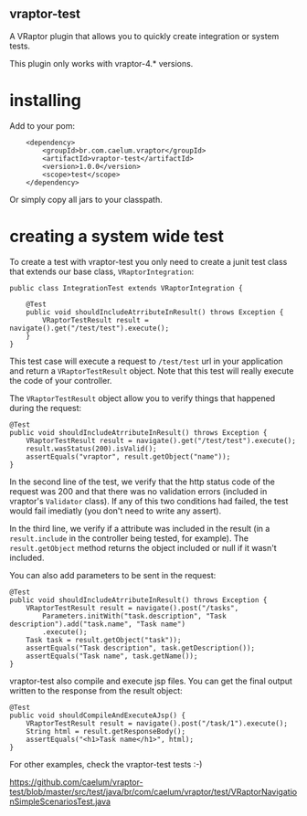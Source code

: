 ## vraptor-test

A VRaptor plugin that allows you to quickly create integration or system tests. 

This plugin only works with vraptor-4.* versions.

# installing

Add to your pom:

		<dependency>
			<groupId>br.com.caelum.vraptor</groupId>
			<artifactId>vraptor-test</artifactId>
			<version>1.0.0</version>
			<scope>test</scope>
		</dependency>
		
Or simply copy all jars to your classpath.
		
# creating a system wide test

To create a test with vraptor-test you only need to create a junit test class
that extends our base class, `VRaptorIntegration`: 

    public class IntegrationTest extends VRaptorIntegration {

        @Test
        public void shouldIncludeAtrributeInResult() throws Exception {
            VRaptorTestResult result = navigate().get("/test/test").execute();
        }
    }

This test case will execute a request to `/test/test` url in your application
and return a `VRaptorTestResult` object. Note that this test will really execute the code of your
controller.

The `VRaptorTestResult` object allow you to verify things that
happened during the request:

    @Test
    public void shouldIncludeAtrributeInResult() throws Exception {
        VRaptorTestResult result = navigate().get("/test/test").execute();
        result.wasStatus(200).isValid();
        assertEquals("vraptor", result.getObject("name"));
    }

In the second line of the test, we verify that the http status code of the
request was 200 and that there was no validation errors (included in vraptor's
`Validator` class). If any of this two conditions had failed, the test would
fail imediatly (you don't need to write any assert).

In the third line, we verify if a attribute was included in the result (in a
`result.include` in the controller being tested, for example). The
`result.getObject` method returns the object included or null if it wasn't
included.

You can also add parameters to be sent in the request:

    @Test
    public void shouldIncludeAtrributeInResult() throws Exception {
        VRaptorTestResult result = navigate().post("/tasks", 
            Parameters.initWith("task.description", "Task description").add("task.name", "Task name")
            .execute();
        Task task = result.getObject("task"));
        assertEquals("Task description", task.getDescription());
        assertEquals("Task name", task.getName());
    }

vraptor-test also compile and execute jsp files. You can get the final output
written to the response from the result object:

    @Test
    public void shouldCompileAndExecuteAJsp() {
        VRaptorTestResult result = navigate().post("/task/1").execute();
        String html = result.getResponseBody();
        assertEquals("<h1>Task name</h1>", html);
    }

For other examples, check the vraptor-test tests :-) 

https://github.com/caelum/vraptor-test/blob/master/src/test/java/br/com/caelum/vraptor/test/VRaptorNavigationSimpleScenariosTest.java
